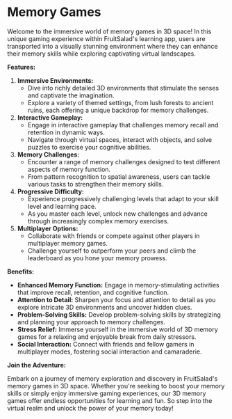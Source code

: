 # Memory Games

Welcome to the immersive world of memory games in 3D space! In this unique gaming experience within FruitSalad's learning app, users are transported into a visually stunning environment where they can enhance their memory skills while exploring captivating virtual landscapes.

**Features:**

1. **Immersive Environments:**
   * Dive into richly detailed 3D environments that stimulate the senses and captivate the imagination.
   * Explore a variety of themed settings, from lush forests to ancient ruins, each offering a unique backdrop for memory challenges.
2. **Interactive Gameplay:**
   * Engage in interactive gameplay that challenges memory recall and retention in dynamic ways.
   * Navigate through virtual spaces, interact with objects, and solve puzzles to exercise your cognitive abilities.
3. **Memory Challenges:**
   * Encounter a range of memory challenges designed to test different aspects of memory function.
   * From pattern recognition to spatial awareness, users can tackle various tasks to strengthen their memory skills.
4. **Progressive Difficulty:**
   * Experience progressively challenging levels that adapt to your skill level and learning pace.
   * As you master each level, unlock new challenges and advance through increasingly complex memory exercises.
5. **Multiplayer Options:**
   * Collaborate with friends or compete against other players in multiplayer memory games.
   * Challenge yourself to outperform your peers and climb the leaderboard as you hone your memory prowess.

**Benefits:**

* **Enhanced Memory Function:** Engage in memory-stimulating activities that improve recall, retention, and cognitive function.
* **Attention to Detail:** Sharpen your focus and attention to detail as you explore intricate 3D environments and uncover hidden clues.
* **Problem-Solving Skills:** Develop problem-solving skills by strategizing and planning your approach to memory challenges.
* **Stress Relief:** Immerse yourself in the immersive world of 3D memory games for a relaxing and enjoyable break from daily stressors.
* **Social Interaction:** Connect with friends and fellow gamers in multiplayer modes, fostering social interaction and camaraderie.

**Join the Adventure:**

Embark on a journey of memory exploration and discovery in FruitSalad's memory games in 3D space. Whether you're seeking to boost your memory skills or simply enjoy immersive gaming experiences, our 3D memory games offer endless opportunities for learning and fun. So step into the virtual realm and unlock the power of your memory today!
